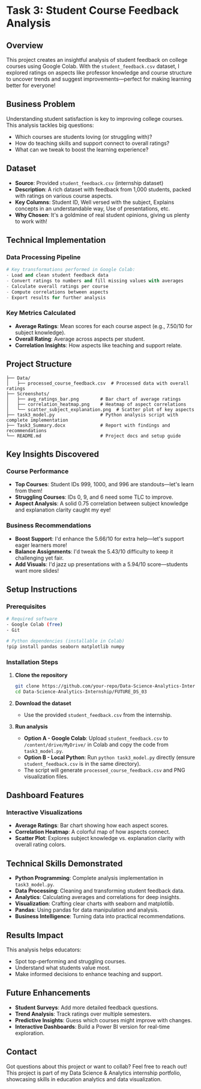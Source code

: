 # Task 3: Student Course Feedback Analysis

## Overview
This project creates an insightful analysis of student feedback on college courses using Google Colab. With the `student_feedback.csv` dataset, I explored ratings on aspects like professor knowledge and course structure to uncover trends and suggest improvements—perfect for making learning better for everyone!

## Business Problem
Understanding student satisfaction is key to improving college courses. This analysis tackles big questions:  

- Which courses are students loving (or struggling with)?  
- How do teaching skills and support connect to overall ratings?  
- What can we tweak to boost the learning experience?

## Dataset
- **Source**: Provided `student_feedback.csv` (internship dataset)  
- **Description**: A rich dataset with feedback from 1,000 students, packed with ratings on various course aspects.  
- **Key Columns**: Student ID, Well versed with the subject, Explains concepts in an understandable way, Use of presentations, etc.  
- **Why Chosen**: It's a goldmine of real student opinions, giving us plenty to work with!

## Technical Implementation

### Data Processing Pipeline
```python
# Key transformations performed in Google Colab:
- Load and clean student feedback data
- Convert ratings to numbers and fill missing values with averages
- Calculate overall ratings per course
- Compute correlations between aspects
- Export results for further analysis
```

### Key Metrics Calculated

- **Average Ratings**: Mean scores for each course aspect (e.g., 7.50/10 for subject knowledge).  
- **Overall Rating**: Average across aspects per student.  
- **Correlation Insights**: How aspects like teaching and support relate.

## Project Structure
```
├── Data/
│   ├── processed_course_feedback.csv  # Processed data with overall ratings
├── Screenshots/
│   ├── avg_ratings_bar.png        # Bar chart of average ratings
│   ├── correlation_heatmap.png    # Heatmap of aspect correlations
│   └── scatter_subject_explanation.png  # Scatter plot of key aspects
├── task3_model.py                 # Python analysis script with complete implementation
├── Task3_Summary.docx             # Report with findings and recommendations
└── README.md                      # Project docs and setup guide
```

## Key Insights Discovered

### Course Performance

- **Top Courses**: Student IDs 999, 1000, and 996 are standouts—let's learn from them!  
- **Struggling Courses**: IDs 0, 9, and 6 need some TLC to improve.  
- **Aspect Analysis**: A solid 0.75 correlation between subject knowledge and explanation clarity caught my eye!

### Business Recommendations

- **Boost Support**: I'd enhance the 5.66/10 for extra help—let's support eager learners more!  
- **Balance Assignments**: I'd tweak the 5.43/10 difficulty to keep it challenging yet fair.  
- **Add Visuals**: I'd jazz up presentations with a 5.94/10 score—students want more slides!

## Setup Instructions

### Prerequisites
```bash
# Required software
- Google Colab (free)
- Git

# Python dependencies (installable in Colab)
!pip install pandas seaborn matplotlib numpy
```

### Installation Steps

1. **Clone the repository**
   ```bash
   git clone https://github.com/your-repo/Data-Science-Analytics-Internship.git
   cd Data-Science-Analytics-Internship/FUTURE_DS_03
   ```

2. **Download the dataset**
   - Use the provided `student_feedback.csv` from the internship.

3. **Run analysis**
   - **Option A - Google Colab**: Upload `student_feedback.csv` to `/content/drive/MyDrive/` in Colab and copy the code from `task3_model.py`.
   - **Option B - Local Python**: Run `python task3_model.py` directly (ensure `student_feedback.csv` is in the same directory).
   - The script will generate `processed_course_feedback.csv` and PNG visualization files.

## Dashboard Features

### Interactive Visualizations

- **Average Ratings**: Bar chart showing how each aspect scores.  
- **Correlation Heatmap**: A colorful map of how aspects connect.  
- **Scatter Plot**: Explores subject knowledge vs. explanation clarity with overall rating colors.

## Technical Skills Demonstrated

- **Python Programming**: Complete analysis implementation in `task3_model.py`.
- **Data Processing**: Cleaning and transforming student feedback data.  
- **Analytics**: Calculating averages and correlations for deep insights.  
- **Visualization**: Crafting clear charts with seaborn and matplotlib.  
- **Pandas**: Using pandas for data manipulation and analysis.  
- **Business Intelligence**: Turning data into practical recommendations.

## Results Impact
This analysis helps educators:  

- Spot top-performing and struggling courses.  
- Understand what students value most.  
- Make informed decisions to enhance teaching and support.

## Future Enhancements

- **Student Surveys**: Add more detailed feedback questions.  
- **Trend Analysis**: Track ratings over multiple semesters.  
- **Predictive Insights**: Guess which courses might improve with changes.  
- **Interactive Dashboards**: Build a Power BI version for real-time exploration.

## Contact
Got questions about this project or want to collab? Feel free to reach out!  
This project is part of my Data Science & Analytics internship portfolio, showcasing skills in education analytics and data visualization.
